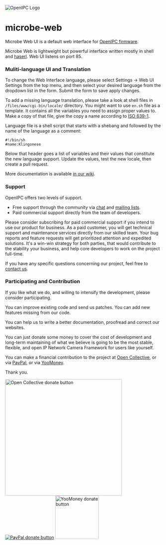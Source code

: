 ![OpenIPC Logo](https://cdn.themactep.com/images/logo_openipc.png)

microbe-web
===========

Microbe Web UI is a default web interface for [OpenIPC firmware][openipcfw].

Microbe Web is lightweight but powerful interface written mostly in shell
and [haserl][haserl]. Web UI listens on port 85.

### Muliti-language UI and Translation

To change the Web Interface language, please select Settings -> Web UI Settings
from the top menu, and then select your desired language from the dropdown list
in the form. Submit the form to save apply changes.

To add a missing language translation, please take a look at shell files in 
`/files/www/cgi-bin/locale/` directory. You might want to use `en.sh` file as a
template. It contains all the variables you need to assign proper values to.
Make a copy of that file, give the copy a name according to [ISO 639-1][iso639].

Language file is a shell script that starts with a shebang and followed by the
name of the language as a comment:
```
#!/bin/sh
#name:Klingonese
```

Below that header goes a list of variables and their values that constitute the
new language support. Update the values, test the new locale, then create a pull
request.

More documentation is available [in our wiki][wiki].

### Support

OpenIPC offers two levels of support.

- Free support through the community via [chat][telegram] and
  [mailing lists][maillist].
- Paid commercial support directly from the team of developers.

Please consider subscribing for paid commercial support if you intend to use our
product for business. As a paid customer, you will get technical support and 
maintenance services directly from our skilled team. Your bug reports and 
feature requests will get prioritized attention and expedited solutions. It's a 
win-win strategy for both parties, that would contribute to the stability your 
business, and help core developers to work on the project full-time.

If you have any specific questions concerning our project, feel free to
[contact us](mailto:flyrouter@gmail.com).

### Participating and Contribution

If you like what we do, and willing to intensify the development, please 
consider participating.

You can improve existing code and send us patches. You can add new features
missing from our code.

You can help us to write a better documentation, proofread and correct our 
websites.

You can just donate some money to cover the cost of development and long-term
maintaining of what we believe is going to be the most stable, flexible, and 
open IP Network Camera Framework for users like yourself.

You can make a financial contribution to the project
at [Open Collective][oc], or via [PayPal][pp], or via [YooMoney][ym].

Thank you.

<a href="https://opencollective.com/openipc/contribute/backer-14335/checkout" target="_blank"><img src="https://opencollective.com/webpack/donate/button@2x.png?color=blue" width="375" alt="Open Collective donate button"></a>
<a href="https://www.paypal.com/donate/?hosted_button_id=C6F7UJLA58MBS"><img src="https://www.paypalobjects.com/en_US/IT/i/btn/btn_donateCC_LG.gif" alt="PayPal donate button"></a>
<a href="https://openipc.org/donation/yoomoney.html"><img src="https://yoomoney.ru/transfer/balance-informer/balance?id=596194605&key=291C29A811B500D7" width="140" alt="YooMoney donate button"></a>

[openipcfw]: https://github.com/OpenIPC/firmware
[haserl]: http://haserl.sourceforge.net/
[iso639]: https://en.wikipedia.org/wiki/List_of_ISO_639-1_codes
[wiki]: https://github.com/OpenIPC/firmware/wiki/microbe-web
[telegram]: https://openipc.org/#telegram-chat-groups
[maillist]: https://github.com/OpenIPC/firmware/discussions
[oc]: https://opencollective.com/openipc/contribute/backer-14335/checkout
[pp]: https://www.paypal.com/donate/?hosted_button_id=C6F7UJLA58MBS
[ym]: https://openipc.org/donation/yoomoney.html
